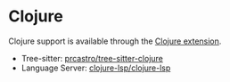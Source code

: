 # Clojure

Clojure support is available through the [Clojure extension](https://github.com/neopilot-extensions/clojure).

- Tree-sitter: [prcastro/tree-sitter-clojure](https://github.com/prcastro/tree-sitter-clojure)
- Language Server: [clojure-lsp/clojure-lsp](https://github.com/clojure-lsp/clojure-lsp)

<!--
TBD: Add some Clojure Docs
-->
